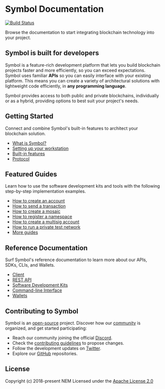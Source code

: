 # Symbol Documentation

[![Build Status](https://travis-ci.com/symbol/symbol-docs.svg?branch=main)](https://travis-ci.com/symbol/symbol-docs)

Browse the documentation to start integrating blockchain technology into your project.

## Symbol is built for developers

Symbol is a feature-rich development platform that lets you build blockchain projects faster and more efficiently, so you can exceed expectations.
Symbol uses familiar **APIs** so you can easily interface with your existing platform.
This means you can create a variety of architectural solutions with lightweight code efficiently, in **any programming language**.

Symbol provides access to both public and private blockchains, individually or as a hybrid, providing options to best suit your project's needs.

## Getting Started

Connect and combine Symbol's built-in features to architect your blockchain solution.

* [What is Symbol?](https://docs.symbolplatform.com/getting-started/what-is-symbol.html)
* [Setting up your workstation](https://docs.symbolplatform.com/getting-started/setup-workstation.html)
* [Built-in features](https://docs.symbolplatform.com/concepts/overview.html)
* [Protocol](https://docs.symbolplatform.com/concepts/cryptography.html)

## Featured Guides

Learn how to use the software development kits and tools with the following step-by-step implementation examples.

* [How to create an account](https://docs.symbolplatform.com/guides/account/creating-an-account.html)
* [How to send a transaction](https://docs.symbolplatform.com/guides/transfer/sending-a-transfer-transaction.html)
* [How to create a mosaic](https://docs.symbolplatform.com/guides/mosaic/creating-a-mosaic.html)
* [How to register a namespace](https://docs.symbolplatform.com/guides/namespace/registering-a-namespace.html)
* [How to create a multisig account](https://docs.symbolplatform.com/guides/multisig/creating-a-multisig-account.html)
* [How to run a private test network](https://docs.symbolplatform.com/guides/network/creating-a-private-test-net.html)
* [More guides](https://docs.symbolplatform.com/guides/category.html)

## Reference Documentation

Surf Symbol's reference documentation to learn more about our APIs, SDKs, CLIs, and Wallets.

* [Client](https://docs.symbolplatform.com/server.html)
* [REST API](https://docs.symbolplatform.com/api.html)
* [Software Development Kits](https://docs.symbolplatform.com/sdk.html)
* [Command-line Interface](https://docs.symbolplatform.com/wallets.html)
* [Wallets](https://docs.symbolplatform.com/wallets.html)

## Contributing to Symbol

Symbol is an [open-source](https://github.com/symbol) project.
Discover how our [community](https://github.com/symbol/community/) is organized, and get started participating:

* Reach our community joining the official [Discord](https://discord.com/invite/xymcity).
* Check the [contributing guidelines](https://docs.symbolplatform.com/guidelines/suggesting-changes.html) to propose changes.
* Follow the development updates on [Twitter](https://twitter.com/NEMofficial).
* Explore our [GitHub](https://github.com/symbol) repositories.

## License

Copyright (c) 2018-present NEM
Licensed under the [Apache License 2.0](https://github.com/symbol/symbol-docs/blob/main/LICENSE)
